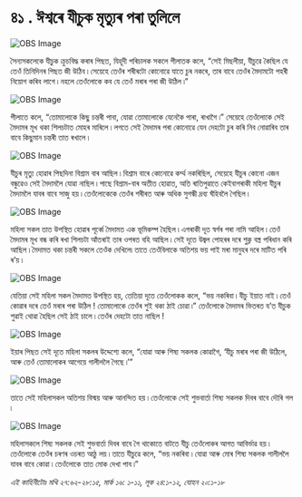 # ৪১ . ঈশ্বৰে যীচুক মৃত্যুৰ পৰা তুলিলে 

![OBS Image](https://cdn.door43.org/obs/jpg/360px/obs-en-41-01.jpg)

সৈন্যসকলেকে যীচুক ক্ৰুচবিদ্ধ কৰাৰ পিছত, যিহূদী পৰিচালক সকলে পীলাতক কলে, “সেই মিছলীয়া, যীচুৱে কৈছিল যে তেওঁ তিনিদিনৰ পিছত জী উঠিব ৷ সেয়েহে তেওঁৰ শৰীৰটো কোনোৱে যাতে চুৰ নকৰে, তাৰ বাবে তেওঁৰ মৈদামটো পহৰী নিয়োগ কৰিব লাগে ৷ নহলে তেওঁলোকে কব যে তেওঁ মৰাৰ পৰা জী উঠিল ৷” 

![OBS Image](https://cdn.door43.org/obs/jpg/360px/obs-en-41-02.jpg)

পীলাতে কলে, “তোমালোকে কিছু চন্তৰী পাবা, যোৱা তোমালোকে যেনেকৈ পাৰা, ৰাখাগৈ ৷”  সেয়েহে তেওঁলোকে সেই মৈদামৰ মূখ থকা শিলচটাত মোহৰ মাৰিলে ৷  লগতে সেই মৈদামৰ পৰা কোনোৱে যেন দেহটো চুৰ কৰি নিব নোৱাৰিব তাৰ বাবে কিছুমান চন্তৰী তাত ৰখালে ৷ 

![OBS Image](https://cdn.door43.org/obs/jpg/360px/obs-en-41-03.jpg)

যীচুৰ মৃত্যু হোৱাৰ পিছদিনা বিশ্ৰাম বাৰ  আছিল ৷ বিশ্ৰাম বাৰে কোনোৱে কৰ্ম্ম নকৰিছিল, সেয়েহে যীচুৰ কোনো এজন বন্ধুৱেও সেই মৈদামলৈ যোৱা নাছিল ৷ পাছে বিশ্ৰাম-বাৰ অতীত হোৱাত, অতি ৰাতিপুৱাতে কেইবাগৰাকী মহিলা যীচুৰ মৈদামলৈ যাবৰ বাবে সাজু হয় ৷ তেওঁলোকেকে তেওঁৰ শৰীৰত আৰু অধিক সুগন্ধী দ্ৰব্য ঘঁহিবলৈ গৈছিল ৷

![OBS Image](https://cdn.door43.org/obs/jpg/360px/obs-en-41-04.jpg)

মহিলা সকল তাত উপস্থিত হোৱাৰ পূৰ্ব্বে মৈদামত এক ভূমিকম্প হৈছিল ৷ এগৰাকী দূত স্বৰ্গৰ পৰা নামি আহিল ৷ তেওঁ মৈদামৰ মূখ বন্ধ কৰি ৰখা শিলচটা আঁতৰাই তাৰ ওপৰত বহি আছিল ৷ সেই দূতে উজ্বল পোহৰৰ দৰে শুক্ল বস্ত্ৰ পৰিধান কৰি আছিল ৷ মৈদামত থকা চন্তৰী সকলে তেওঁক দেখিলে৷ তাতে তেওঁবিলাকে অতিশয় ভয় পাই মৰা মানুহৰ দৰে মাটিত পৰি ৰ’য় ৷

![OBS Image](https://cdn.door43.org/obs/jpg/360px/obs-en-41-05.jpg)

যেতিয়া সেই মহিলা সকল মৈদামত উপস্থিত হয়, তেতিয়া দূতে তেওঁলোকক কলে, “ভয় নকৰিবা ৷ যীচু ইয়াত নাই ৷ তেওঁ কোৱাৰ দৰে তেওঁ মৰাৰ পৰা উঠিল ! তোমালোকে তেওঁৰ শুই থকা ঠাই চোৱা ৷” তেওঁলোকে মৈদামৰ ভিতৰত য’ত যীচুক শুৱাই থোৱা হৈছিল সেই ঠাই চালে ৷ তেওঁৰ দেহটো তাত নাছিল !

![OBS Image](https://cdn.door43.org/obs/jpg/360px/obs-en-41-06.jpg)

ইয়াৰ পিছত সেই দূতে মহিলা সকলৰ উদ্দেশ্যে কলে, “যোৱা আৰু শিষ্য সকলক কোৱাগৈ, ‘যীচু মৰাৰ পৰা জী উঠিলে, আৰু তেওঁ তোমালোকৰ আগেয়ে গালীললৈ গৈছে ৷’”

![OBS Image](https://cdn.door43.org/obs/jpg/360px/obs-en-41-07.jpg)

তাতে সেই মহিলাসকল অতিশয় বিস্ময় আৰু আনন্দিত হয় ৷ তেওঁলোকে সেই শুভবাৰ্তা শিষ্য সকলক দিবৰ বাবে দৌৰি গল ৷

![OBS Image](https://cdn.door43.org/obs/jpg/360px/obs-en-41-08.jpg)

মহিলাসকলে শিষ্য সকলক সেই শুভবাৰ্তা দিবৰ বাবে গৈ থাকোতে বাটতে যীচু তেওঁলোকৰ আগত আবিৰ্ভাৱ হয় ৷ তেওঁলোকে তেওঁৰ চৰণৰ ওচৰত আঠু লয় ৷ তাতে যীচুৱে কলে, “ভয় নকৰিবা ৷ যোৱা আৰু মোৰ শিষ্য সকলক গালীললৈ যাবৰ বাবে কোৱা ৷ তেওঁলোকে তাত মোক দেখা পাব ৷”

_এই কাহিনীটোঃ মথি ২৭:৬২-২৮:১৫, মাৰ্ক ১৬: ১-১১, লূক ২৪:১-১২, যোহন ২০:১-১৮_

